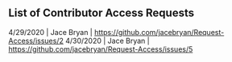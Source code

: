 ## List of Contributor Access Requests
4/29/2020 | Jace Bryan | https://github.com/jacebryan/Request-Access/issues/2
4/30/2020 | Jace Bryan | https://github.com/jacebryan/Request-Access/issues/5
